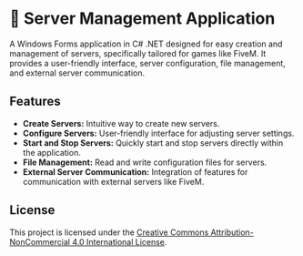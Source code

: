 # 🚀 Server Management Application


A Windows Forms application in C# .NET designed for easy creation and management of servers, specifically tailored for games like FiveM. It provides a user-friendly interface, server configuration, file management, and external server communication.

## Features

- **Create Servers:** Intuitive way to create new servers.
- **Configure Servers:** User-friendly interface for adjusting server settings.
- **Start and Stop Servers:** Quickly start and stop servers directly within the application.
- **File Management:** Read and write configuration files for servers.
- **External Server Communication:** Integration of features for communication with external servers like FiveM.

## License

This project is licensed under the [Creative Commons Attribution-NonCommercial 4.0 International License](LICENSE).

